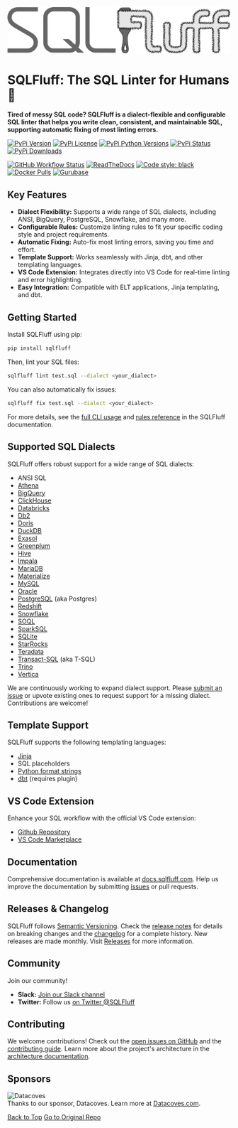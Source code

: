![SQLFluff](https://raw.githubusercontent.com/sqlfluff/sqlfluff/main/images/sqlfluff-wide.png)

# SQLFluff: The SQL Linter for Humans 🚀

**Tired of messy SQL code? SQLFluff is a dialect-flexible and configurable SQL linter that helps you write clean, consistent, and maintainable SQL, supporting automatic fixing of most linting errors.**

[![PyPi Version](https://img.shields.io/pypi/v/sqlfluff.svg?style=flat-square&logo=PyPi)](https://pypi.org/project/sqlfluff/)
[![PyPi License](https://img.shields.io/pypi/l/sqlfluff.svg?style=flat-square)](https://pypi.org/project/sqlfluff/)
[![PyPi Python Versions](https://img.shields.io/pypi/pyversions/sqlfluff.svg?style=flat-square)](https://pypi.org/project/sqlfluff/)
[![PyPi Status](https://img.shields.io/pypi/status/sqlfluff.svg?style=flat-square)](https://pypi.org/project/sqlfluff/)
[![PyPi Downloads](https://img.shields.io/pypi/dm/sqlfluff?style=flat-square)](https://pypi.org/project/sqlfluff/)

[![GitHub Workflow Status](https://img.shields.io/github/actions/workflow/status/sqlfluff/sqlfluff/.github/workflows/ci-tests.yml?logo=github&style=flat-square)](https://github.com/sqlfluff/sqlfluff/actions/workflows/ci-tests.yml?query=branch%3Amain)
[![ReadTheDocs](https://img.shields.io/readthedocs/sqlfluff?style=flat-square&logo=Read%20the%20Docs)](https://sqlfluff.readthedocs.io)
[![Code style: black](https://img.shields.io/badge/code%20style-black-000000.svg?style=flat-square)](https://github.com/psf/black)
[![Docker Pulls](https://img.shields.io/docker/pulls/sqlfluff/sqlfluff?logo=docker&style=flat-square)](https://hub.docker.com/r/sqlfluff/sqlfluff)
[![Gurubase](https://img.shields.io/badge/Gurubase-Ask%20SQLFluff%20Guru-006BFF?style=flat-square)](https://gurubase.io/g/sqlfluff)

## Key Features

*   **Dialect Flexibility:** Supports a wide range of SQL dialects, including ANSI, BigQuery, PostgreSQL, Snowflake, and many more.
*   **Configurable Rules:** Customize linting rules to fit your specific coding style and project requirements.
*   **Automatic Fixing:**  Auto-fix most linting errors, saving you time and effort.
*   **Template Support:**  Works seamlessly with Jinja, dbt, and other templating languages.
*   **VS Code Extension:**  Integrates directly into VS Code for real-time linting and error highlighting.
*   **Easy Integration:** Compatible with ELT applications, Jinja templating, and dbt.

## Getting Started

Install SQLFluff using pip:

```bash
pip install sqlfluff
```

Then, lint your SQL files:

```bash
sqlfluff lint test.sql --dialect <your_dialect>
```

You can also automatically fix issues:

```bash
sqlfluff fix test.sql --dialect <your_dialect>
```

For more details, see the [full CLI usage](https://docs.sqlfluff.com/en/stable/perma/cli.html) and [rules reference](https://docs.sqlfluff.com/en/stable/perma/rules.html) in the SQLFluff documentation.

## Supported SQL Dialects

SQLFluff offers robust support for a wide range of SQL dialects:

*   ANSI SQL
*   [Athena](https://aws.amazon.com/athena/)
*   [BigQuery](https://cloud.google.com/bigquery/)
*   [ClickHouse](https://clickhouse.com/)
*   [Databricks](https://databricks.com/)
*   [Db2](https://www.ibm.com/analytics/db2)
*   [Doris](https://doris.apache.org/)
*   [DuckDB](https://duckdb.org/)
*   [Exasol](https://www.exasol.com/)
*   [Greenplum](https://greenplum.org/)
*   [Hive](https://hive.apache.org/)
*   [Impala](https://impala.apache.org/)
*   [MariaDB](https://www.mariadb.com/)
*   [Materialize](https://materialize.com/)
*   [MySQL](https://www.mysql.com/)
*   [Oracle](https://docs.oracle.com/en/database/oracle/oracle-database/21/sqlrf/index.html)
*   [PostgreSQL](https://www.postgresql.org/) (aka Postgres)
*   [Redshift](https://docs.aws.amazon.com/redshift/index.html)
*   [Snowflake](https://www.snowflake.com/)
*   [SOQL](https://developer.salesforce.com/docs/atlas.en-us.soql_sosl.meta/soql_sosl/sforce_api_calls_soql.htm)
*   [SparkSQL](https://spark.apache.org/docs/latest/)
*   [SQLite](https://www.sqlite.org/)
*   [StarRocks](https://www.starrocks.io)
*   [Teradata](https://www.teradata.com/)
*   [Transact-SQL](https://docs.microsoft.com/en-us/sql/t-sql/language-reference) (aka T-SQL)
*   [Trino](https://trino.io/)
*   [Vertica](https://www.vertica.com/)

We are continuously working to expand dialect support.  Please [submit an issue](https://github.com/sqlfluff/sqlfluff/issues) or upvote existing ones to request support for a missing dialect.  Contributions are welcome!

## Template Support

SQLFluff supports the following templating languages:

*   [Jinja](https://jinja.palletsprojects.com/)
*   SQL placeholders
*   [Python format strings](https://docs.python.org/3/library/string.html#format-string-syntax)
*   [dbt](https://www.getdbt.com/) (requires plugin)

## VS Code Extension

Enhance your SQL workflow with the official VS Code extension:

*   [Github Repository](https://github.com/sqlfluff/vscode-sqlfluff)
*   [VS Code Marketplace](https://marketplace.visualstudio.com/items?itemName=dorzey.vscode-sqlfluff)

## Documentation

Comprehensive documentation is available at [docs.sqlfluff.com](https://docs.sqlfluff.com/en/stable/).  Help us improve the documentation by submitting [issues](https://github.com/sqlfluff/sqlfluff/issues) or pull requests.

## Releases & Changelog

SQLFluff follows [Semantic Versioning](https://semver.org/spec/v2.0.0.html).  Check the [release notes](https://docs.sqlfluff.com/en/latest/perma/releasenotes.html) for details on breaking changes and the [changelog](CHANGELOG.md) for a complete history.  New releases are made monthly. Visit [Releases](https://github.com/sqlfluff/sqlfluff/releases) for more information.

## Community

Join our community!

*   **Slack:** [Join our Slack channel](https://join.slack.com/t/sqlfluff/shared_invite/zt-2qtu36kdt-OS4iONPbQ3aCz2DIbYJdWg)
*   **Twitter:** Follow us [on Twitter @SQLFluff](https://twitter.com/SQLFluff)

## Contributing

We welcome contributions!  Check out the [open issues on GitHub](https://github.com/sqlfluff/sqlfluff/issues) and the [contributing guide](CONTRIBUTING.md).  Learn more about the project's architecture in the [architecture documentation](https://docs.sqlfluff.com/en/latest/perma/architecture.html).

## Sponsors

<img src="images/datacoves.png" alt="Datacoves" width="150"/><br>
Thanks to our sponsor, Datacoves.  Learn more at [Datacoves.com](https://datacoves.com/).

[Back to Top](#sqlfluff-the-sql-linter-for-humans-🚀)
[Go to Original Repo](https://github.com/sqlfluff/sqlfluff)